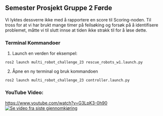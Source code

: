 ## Semester Prosjekt Gruppe 2 Førde

Vi lyktes dessverre ikke med å rapportere en score til Scoring-noden. 
Til tross for at vi har brukt mange timer på feilsøking og forsøk på å identifisere problemet, 
måtte vi til slutt innse at tiden ikke strakk til for å løse dette.

### Terminal Kommandoer

1. Launch en verden for eksempel:
```
ros2 launch multi_robot_challenge_23 rescue_robots_w1.launch.py
```
2. Åpne en ny terminal og bruk kommandoen
```
ros2 launch multi_robot_challenge_23 controller.launch.py
```

### YouTube Video: 
https://www.youtube.com/watch?v=G3LpK3-0h90
[![Se video fra siste gjennomkjøring](https://img.youtube.com/vi/VIDEO-ID/0.jpg)](https://www.youtube.com/watch?v=G3LpK3-0h90)
